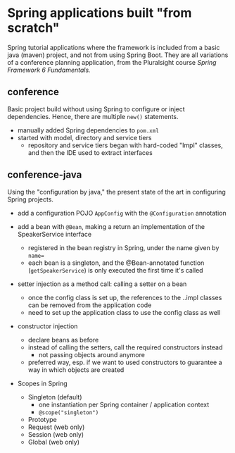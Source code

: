 # Spring applications built "from scratch"
Spring tutorial applications where the framework is included from a basic java (maven) project, and not from using Spring Boot.
They are all variations of a conference planning application, from the Pluralsight course *Spring Framework 6 Fundamentals.*

## conference
Basic project build without using Spring to configure or inject dependencies. Hence, there are multiple `new()` statements.

* manually added Spring dependencies to `pom.xml`
* started with model, directory and service tiers
  * repository and service tiers began with hard-coded "Impl" classes, and then the IDE used to extract interfaces

## conference-java
Using the "configuration by java," the present state of the art in configuring Spring projects.

* add a configuration POJO `AppConfig` with the `@Configuration` annotation
* add a bean with `@Bean`, making a return an implementation of the SpeakerService interface
  * registered in the bean registry in Spring, under the name given by `name=`
  * each bean is a singleton, and the @Bean-annotated function (`getSpeakerService`) is only executed the first time it's called
* setter injection as a method call: calling a setter on a bean
  * once the config class is set up, the references to the ..impl classes can be removed from the application code
  * need to set up the application class to use the config class as well
* constructor injection
  * declare beans as before
  * instead of calling the setters, call the required constructors instead
  	* not passing objects around anymore
  * preferred way, esp. if we want to used constructors to guarantee a way in which objects are created 

* Scopes in Spring
  * Singleton (default)
	* one instantiation per Spring container / application context
	* `@scope("singleton")`
  * Prototype
  * Request (web only)
  * Session (web only)
  * Global (web only)
